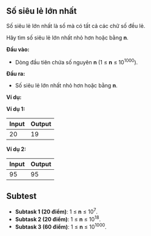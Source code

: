 ## Số siêu lẻ lớn nhất

Số siêu lẻ lớn nhất là số mà có tất cả các chữ số đều lẻ.

Hãy tìm số siêu lẻ lớn nhất nhỏ hơn hoặc bằng **n**.

**Đầu vào:**

- Dòng đầu tiên chứa số nguyên **n** (1 ≤ **n** ≤ 10<sup>1000</sup>).

**Đầu ra:**

- Số siêu lẻ lớn nhất nhỏ hơn hoặc bằng **n**.

**Ví dụ:**

**Ví dụ 1:**

| Input | Output |
|:---|:---|
|20 | 19 |

**Ví dụ 2:**

| Input | Output |
|:---|:---|
|95 | 95 |


## Subtest

- **Subtask 1 (20 điểm)**: 1 ≤ **n** ≤ 10<sup>7</sup>.
- **Subtask 2 (20 điểm)**: 1 ≤ **n** ≤ 10<sup>18</sup>.
- **Subtask 3 (60 điểm)**: 1 ≤ **n** ≤ 10<sup>1000</sup>.
